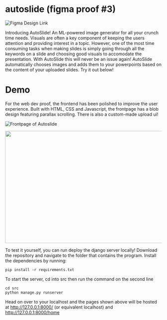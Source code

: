 # autoslide (figma proof #3)

![Figma Design Link](https://www.figma.com/file/OOPC6cp2QRsSnUe0ay4Z7y/AutoSlide?node-id=0%3A1)

Introducing AutoSlide! An ML-powered image generator for all your crunch time needs. Visuals are often a key component of keeping the users attention and providing interest in a topic. However, one of the most time consuming tasks when making slides is simply going through all the keywords on a slide and choosing good visuals to accomodate the presentation. With AutoSlide this will never be an issue again!  AutoSlide automatically chooses images and adds them to your powerpoints based on the content of your uploaded slides. Try it out below!

# Demo

For the web dev proof, the frontend has been polished to improve the user experience. Built with HTML, CSS and Javascript, the frontpage has a blob design featuring parallax scrolling. There is also a custom-made upload ui!

![Frontpage of Autoslide](https://media.giphy.com/media/IqFYGPEEhy5xP80sQ9/giphy.gif)

<img src="https://github.com/skyflaren/autoslide/blob/proof-two/upload-ui.png?raw=true" width="640" height="360"/>

To test it yourself, you can run deploy the django server locally! Download the repository and navigate to the folder that contains the program. Install the dependencies by running:
```
pip install -r requirements.txt
```

To start the server, cd into src then run the command on the second line
```
cd src
python manage.py runserver
```

Head on over to your localhost and the pages shown above will be hosted at http://127.0.0.1:8000/ (or equivalent localhost) and http://127.0.0.1:8000/home


